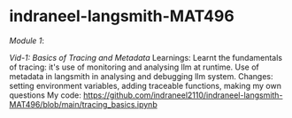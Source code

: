 # indraneel-langsmith-MAT496


*Module 1*:

*Vid-1: Basics of Tracing and Metadata*
Learnings: Learnt the fundamentals of tracing: it's use of monitoring and analysing llm at runtime. Use of metadata in langsmith in analysing and debugging llm system.
Changes: setting environment variables, adding traceable functions, making my own questions
My code: https://github.com/indraneel2110/indraneel-langsmith-MAT496/blob/main/tracing_basics.ipynb
